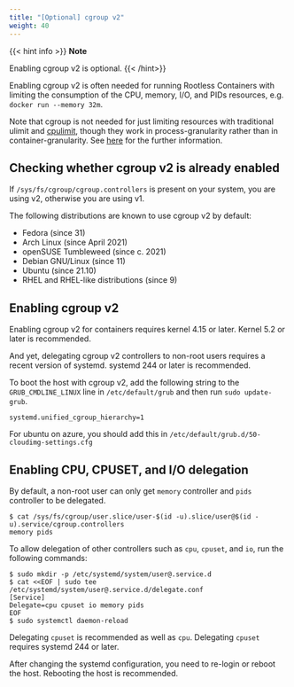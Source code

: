 ```yaml
---
title: "[Optional] cgroup v2"
weight: 40
---
```


{{< hint info >}}
**Note**

Enabling cgroup v2 is optional.
{{< /hint>}}


Enabling cgroup v2 is often needed for running Rootless Containers with limiting the consumption of the CPU, memory, I/O, and PIDs resources,
e.g. `docker run --memory 32m`.

Note that cgroup is not needed for just limiting resources with traditional ulimit and [cpulimit](https://github.com/opsengine/cpulimit),
though they work in process-granularity rather than in container-granularity.
See [here](https://docs.docker.com/engine/security/rootless/#limiting-resources) for the further information.

## Checking whether cgroup v2 is already enabled

If `/sys/fs/cgroup/cgroup.controllers` is present on your system, you are using v2, otherwise you are using v1.

The following distributions are known to use cgroup v2 by default:
- Fedora (since 31)
- Arch Linux (since April 2021)
- openSUSE Tumbleweed (since c. 2021)
- Debian GNU/Linux (since 11)
- Ubuntu (since 21.10)
- RHEL and RHEL-like distributions (since 9)

## Enabling cgroup v2

Enabling cgroup v2 for containers requires kernel 4.15 or later. Kernel 5.2 or later is recommended.

And yet, delegating cgroup v2 controllers to non-root users requires a recent version of systemd. systemd 244 or later is recommended.

To boot the host with cgroup v2, add the following string to the `GRUB_CMDLINE_LINUX` line in `/etc/default/grub` and then run `sudo update-grub`.
```
systemd.unified_cgroup_hierarchy=1
```
For ubuntu on azure, you should add this in `/etc/default/grub.d/50-cloudimg-settings.cfg`

## Enabling CPU, CPUSET, and I/O delegation

By default, a non-root user can only get `memory` controller and `pids` controller to be delegated.
```console
$ cat /sys/fs/cgroup/user.slice/user-$(id -u).slice/user@$(id -u).service/cgroup.controllers
memory pids
```

To allow delegation of other controllers such as `cpu`, `cpuset`, and `io`, run the following commands:

```console
$ sudo mkdir -p /etc/systemd/system/user@.service.d
$ cat <<EOF | sudo tee /etc/systemd/system/user@.service.d/delegate.conf
[Service]
Delegate=cpu cpuset io memory pids
EOF
$ sudo systemctl daemon-reload
```

Delegating `cpuset` is recommended as well as `cpu`. Delegating `cpuset` requires systemd 244 or later.

After changing the systemd configuration, you need to re-login or reboot the host.
Rebooting the host is recommended.
